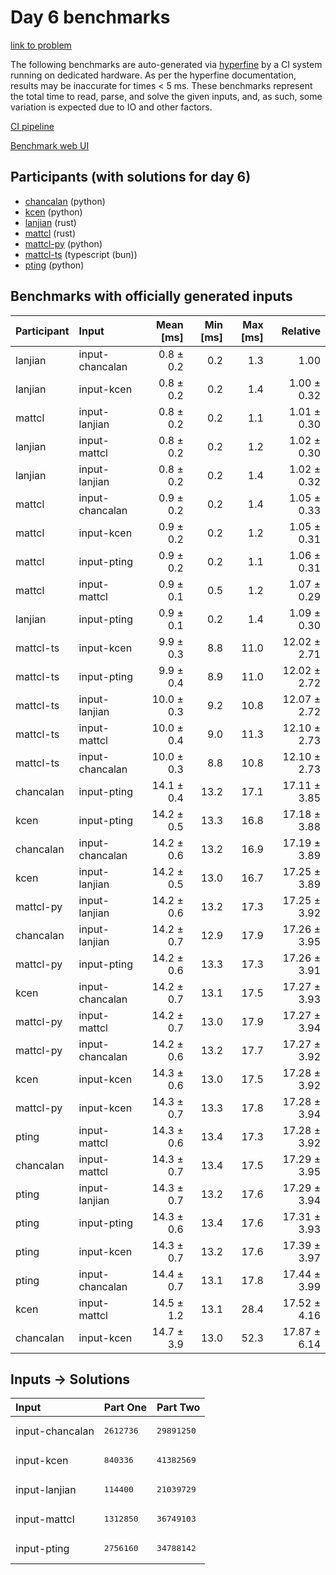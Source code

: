 # Day 6 benchmarks

[link to problem](https://adventofcode.com/2023/day/6)

The following benchmarks are auto-generated via
[hyperfine](https://github.com/sharkdp/hyperfine) by a CI system running on
dedicated hardware. As per the hyperfine documentation, results may be
inaccurate for times < 5 ms. These benchmarks represent the total time to read,
parse, and solve the given inputs, and, as such, some variation is expected due
to IO and other factors.

[CI pipeline](http://ci.papercode.net:8080/teams/main/pipelines/aoc2023)

[Benchmark web UI](https://aoc.ancalagon.black)


## Participants (with solutions for day 6)

- [chancalan](https://github.com/chancalan/aoc2023) (python)
- [kcen](https://github.com/kcen/aoc2023) (python)
- [lanjian](https://github.com/lanjian/aoc-2023) (rust)
- [mattcl](https://github.com/mattcl/aoc2023) (rust)
- [mattcl-py](https://github.com/mattcl/aoc2023-py) (python)
- [mattcl-ts](https://github.com/mattcl/aoc2023-js) (typescript (bun))
- [pting](https://github.com/pting/aoc2023) (python)


## Benchmarks with officially generated inputs

| Participant | Input | Mean [ms] | Min [ms] | Max [ms] | Relative |
|:---|:---|---:|---:|---:|---:|
| lanjian | input-chancalan | 0.8 ± 0.2 | 0.2 | 1.3 | 1.00 |
| lanjian | input-kcen | 0.8 ± 0.2 | 0.2 | 1.4 | 1.00 ± 0.32 |
| mattcl | input-lanjian | 0.8 ± 0.2 | 0.2 | 1.1 | 1.01 ± 0.30 |
| lanjian | input-mattcl | 0.8 ± 0.2 | 0.2 | 1.2 | 1.02 ± 0.30 |
| lanjian | input-lanjian | 0.8 ± 0.2 | 0.2 | 1.4 | 1.02 ± 0.32 |
| mattcl | input-chancalan | 0.9 ± 0.2 | 0.2 | 1.4 | 1.05 ± 0.33 |
| mattcl | input-kcen | 0.9 ± 0.2 | 0.2 | 1.2 | 1.05 ± 0.31 |
| mattcl | input-pting | 0.9 ± 0.2 | 0.2 | 1.1 | 1.06 ± 0.31 |
| mattcl | input-mattcl | 0.9 ± 0.1 | 0.5 | 1.2 | 1.07 ± 0.29 |
| lanjian | input-pting | 0.9 ± 0.1 | 0.2 | 1.4 | 1.09 ± 0.30 |
| mattcl-ts | input-kcen | 9.9 ± 0.3 | 8.8 | 11.0 | 12.02 ± 2.71 |
| mattcl-ts | input-pting | 9.9 ± 0.4 | 8.9 | 11.0 | 12.02 ± 2.72 |
| mattcl-ts | input-lanjian | 10.0 ± 0.3 | 9.2 | 10.8 | 12.07 ± 2.72 |
| mattcl-ts | input-mattcl | 10.0 ± 0.4 | 9.0 | 11.3 | 12.10 ± 2.73 |
| mattcl-ts | input-chancalan | 10.0 ± 0.3 | 8.8 | 10.8 | 12.10 ± 2.73 |
| chancalan | input-pting | 14.1 ± 0.4 | 13.2 | 17.1 | 17.11 ± 3.85 |
| kcen | input-pting | 14.2 ± 0.5 | 13.3 | 16.8 | 17.18 ± 3.88 |
| chancalan | input-chancalan | 14.2 ± 0.6 | 13.2 | 16.9 | 17.19 ± 3.89 |
| kcen | input-lanjian | 14.2 ± 0.5 | 13.0 | 16.7 | 17.25 ± 3.89 |
| mattcl-py | input-lanjian | 14.2 ± 0.6 | 13.2 | 17.3 | 17.25 ± 3.92 |
| chancalan | input-lanjian | 14.2 ± 0.7 | 12.9 | 17.9 | 17.26 ± 3.95 |
| mattcl-py | input-pting | 14.2 ± 0.6 | 13.3 | 17.3 | 17.26 ± 3.91 |
| kcen | input-chancalan | 14.2 ± 0.7 | 13.1 | 17.5 | 17.27 ± 3.93 |
| mattcl-py | input-mattcl | 14.2 ± 0.7 | 13.0 | 17.9 | 17.27 ± 3.94 |
| mattcl-py | input-chancalan | 14.2 ± 0.6 | 13.2 | 17.7 | 17.27 ± 3.92 |
| kcen | input-kcen | 14.3 ± 0.6 | 13.0 | 17.5 | 17.28 ± 3.92 |
| mattcl-py | input-kcen | 14.3 ± 0.7 | 13.3 | 17.8 | 17.28 ± 3.94 |
| pting | input-mattcl | 14.3 ± 0.6 | 13.4 | 17.3 | 17.28 ± 3.92 |
| chancalan | input-mattcl | 14.3 ± 0.7 | 13.4 | 17.5 | 17.29 ± 3.95 |
| pting | input-lanjian | 14.3 ± 0.7 | 13.2 | 17.6 | 17.29 ± 3.94 |
| pting | input-pting | 14.3 ± 0.6 | 13.4 | 17.6 | 17.31 ± 3.93 |
| pting | input-kcen | 14.3 ± 0.7 | 13.2 | 17.6 | 17.39 ± 3.97 |
| pting | input-chancalan | 14.4 ± 0.7 | 13.1 | 17.8 | 17.44 ± 3.99 |
| kcen | input-mattcl | 14.5 ± 1.2 | 13.1 | 28.4 | 17.52 ± 4.16 |
| chancalan | input-kcen | 14.7 ± 3.9 | 13.0 | 52.3 | 17.87 ± 6.14 |


## Inputs -> Solutions

| Input | Part One | Part Two |
|:---|:---|:---|
|input-chancalan|<pre>2612736</pre>|<pre>29891250</pre>|
|input-kcen|<pre>840336</pre>|<pre>41382569</pre>|
|input-lanjian|<pre>114400</pre>|<pre>21039729</pre>|
|input-mattcl|<pre>1312850</pre>|<pre>36749103</pre>|
|input-pting|<pre>2756160</pre>|<pre>34788142</pre>|